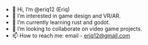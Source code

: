 - 👋 Hi, I’m @eriq12 (Eriq)
- 👀 I’m interested in game design and VR/AR.
- 🌱 I’m currently learning rust and godot.
- 💞️ I’m looking to collaborate on video game projects.
- 📫 How to reach me: email - eriq12@gmail.com

<!---
eriq12/eriq12 is a ✨ special ✨ repository because its `README.md` (this file) appears on your GitHub profile.
You can click the Preview link to take a look at your changes.
--->
